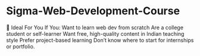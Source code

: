 # Sigma-Web-Development-Course
🚀 Ideal For You If You: Want to learn web dev from scratch  Are a college student or self-learner  Want free, high-quality content in Indian teaching style  Prefer project-based learning  Don’t know where to start for internships or portfolio.
